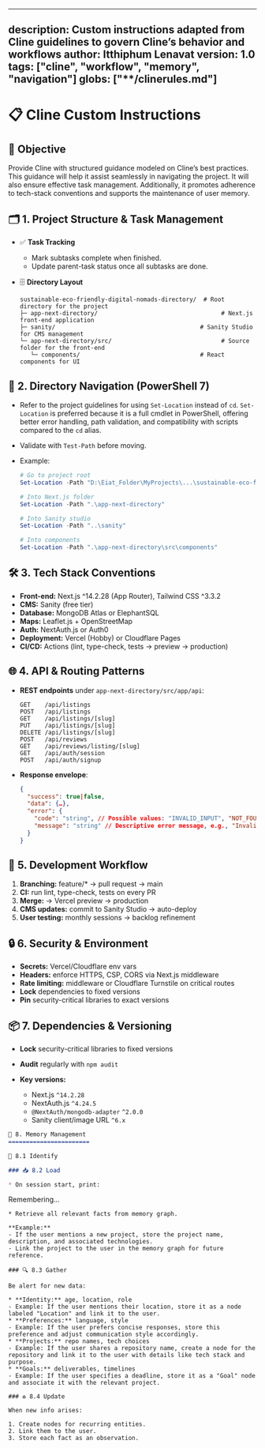 ---

description: Custom instructions adapted from Cline guidelines to govern Cline’s behavior and workflows
author: Itthiphum Lenavat
version: 1.0
tags: \["cline", "workflow", "memory", "navigation"]
globs: \["\*\*/clinerules.md"]
----------------------------------------

# 📋 Cline Custom Instructions

## 🎯 Objective

Provide Cline with structured guidance modeled on Cline’s best practices. This guidance will help it assist seamlessly in navigating the project. It will also ensure effective task management. Additionally, it promotes adherence to tech-stack conventions and supports the maintenance of user memory.

## 🗂️ 1. Project Structure & Task Management

* ✅ **Task Tracking**

  * Mark subtasks complete when finished.
  * Update parent-task status once all subtasks are done.

* 🗄️ **Directory Layout**

  ```
  sustainable-eco-friendly-digital-nomads-directory/  # Root directory for the project
  ├─ app-next-directory/                                   # Next.js front-end application
  ├─ sanity/                                         # Sanity Studio for CMS management
  └─ app-next-directory/src/                               # Source folder for the front-end
     └─ components/                                  # React components for UI
  ```

## 🚀 2. Directory Navigation (PowerShell 7)

* Refer to the project guidelines for using `Set-Location` instead of `cd`. `Set-Location` is preferred because it is a full cmdlet in PowerShell, offering better error handling, path validation, and compatibility with scripts compared to the `cd` alias.
* Validate with `Test-Path` before moving.
* Example:

  ```powershell
  # Go to project root
  Set-Location -Path "D:\Eiat_Folder\MyProjects\...\sustainable-eco-friendly-digital-nomads-directory"

  # Into Next.js folder
  Set-Location -Path ".\app-next-directory"

  # Into Sanity studio
  Set-Location -Path "..\sanity"

  # Into components
  Set-Location -Path ".\app-next-directory\src\components"
  ```

## 🛠️ 3. Tech Stack Conventions

* **Front-end:** Next.js ^14.2.28 (App Router), Tailwind CSS ^3.3.2
* **CMS:** Sanity (free tier)
* **Database:** MongoDB Atlas or ElephantSQL
* **Maps:** Leaflet.js + OpenStreetMap
* **Auth:** NextAuth.js or Auth0
* **Deployment:** Vercel (Hobby) or Cloudflare Pages
* **CI/CD:**  Actions (lint, type-check, tests → preview → production)

## 🌐 4. API & Routing Patterns

* **REST endpoints** under `app-next-directory/src/app/api`:

  ```
  GET    /api/listings
  POST   /api/listings
  GET    /api/listings/[slug]
  PUT    /api/listings/[slug]
  DELETE /api/listings/[slug]
  POST   /api/reviews
  GET    /api/reviews/listing/[slug]
  GET    /api/auth/session
  POST   /api/auth/signup
  ```

* **Response envelope**:

  ```json
  {
    "success": true|false,
    "data": {…},
    "error": {
      "code": "string", // Possible values: "INVALID_INPUT", "NOT_FOUND", "UNAUTHORIZED", "SERVER_ERROR"
      "message": "string" // Descriptive error message, e.g., "Invalid input provided", "Resource not found"
    }
  }
  ```

## 🔄 5. Development Workflow

1. **Branching:** feature/\* → pull request → main
2. **CI:** run lint, type-check, tests on every PR
3. **Merge:** → Vercel preview → production
4. **CMS updates:** commit to Sanity Studio → auto-deploy
5. **User testing:** monthly sessions → backlog refinement

## 🔒 6. Security & Environment

* **Secrets:** Vercel/Cloudflare env vars
* **Headers:** enforce HTTPS, CSP, CORS via Next.js middleware
* **Rate limiting:** middleware or Cloudflare Turnstile on critical routes
* **Lock** dependencies to fixed versions
* **Pin** security-critical libraries to exact versions

## 📦 7. Dependencies & Versioning

* **Lock** security-critical libraries to fixed versions
* **Audit** regularly with `npm audit`
* **Key versions:**

  * Next.js `^14.2.28`
  * NextAuth.js `^4.24.5`
  * `@NextAuth/mongodb-adapter` `^2.0.0`
  * Sanity client/image URL `^6.x`

```markdown
🧠 8. Memory Management
=======================

👤 8.1 Identify

### 📥 8.2 Load

* On session start, print:

  ```

  Remembering…

  ```
* Retrieve all relevant facts from memory graph.

  **Example:**
  - If the user mentions a new project, store the project name, description, and associated technologies.
  - Link the project to the user in the memory graph for future reference.

### 🔍 8.3 Gather

Be alert for new data:

* **Identity:** age, location, role
  - Example: If the user mentions their location, store it as a node labeled "Location" and link it to the user.
* **Preferences:** language, style
  - Example: If the user prefers concise responses, store this preference and adjust communication style accordingly.
* **Projects:** repo names, tech choices
  - Example: If the user shares a repository name, create a node for the repository and link it to the user with details like tech stack and purpose.
* **Goals:** deliverables, timelines
  - Example: If the user specifies a deadline, store it as a "Goal" node and associate it with the relevant project.

### ♻️ 8.4 Update

When new info arises:

1. Create nodes for recurring entities.
2. Link them to the user.
3. Store each fact as an observation.
